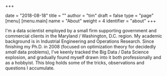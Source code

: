 +++

date = "2018-08-18"
title = ""
author = "tim"
draft = false
type = "page"
[menu]
     [menu.main]
        name = "About"
        weight = 4
        identifier = "about"
+++

I'm a data scientist employed by a small firm supporting government and commercial clients in the Maryland / Washington, D.C. region. My academic background is in Industrial Engineering and Operations Research. Since finishing my Ph.D. in 2008 (focused on optimization theory for decidedly _small_ data problems), I've keenly tracked the Big Data / Data Science explosion, and gradually found myself drawn into it both professionally and as a hobbyist. This blog holds some of the tricks, observations and questions I accumulate. 
